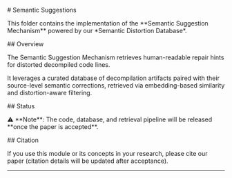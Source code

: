 \# Semantic Suggestions



This folder contains the implementation of the \*\*Semantic Suggestion Mechanism\*\* powered by our \*Semantic Distortion Database\*.



\## Overview

The Semantic Suggestion Mechanism retrieves human-readable repair hints for distorted decompiled code lines.  

It leverages a curated database of decompilation artifacts paired with their source-level semantic corrections, retrieved via embedding-based similarity and distortion-aware filtering.



\## Status

⚠️ \*\*Note\*\*: The code, database, and retrieval pipeline will be released \*\*once the paper is accepted\*\*.



\## Citation

If you use this module or its concepts in your research, please cite our paper (citation details will be updated after acceptance).



---



